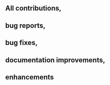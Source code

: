 ## All contributions, 
## bug reports, 
## bug fixes, 
## documentation improvements, 
## enhancements
